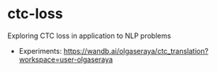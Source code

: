 # ctc-loss
Exploring CTC loss in application to NLP problems

* Experiments: https://wandb.ai/olgaseraya/ctc_translation?workspace=user-olgaseraya
